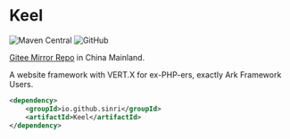 # Keel

![Maven Central](https://img.shields.io/maven-central/v/io.github.sinri/Keel)
![GitHub](https://img.shields.io/github/license/sinri/Keel)

[Gitee Mirror Repo](https://gitee.com/Sinri/Keel) in China Mainland.

A website framework with VERT.X for ex-PHP-ers, exactly Ark Framework Users.

```xml
<dependency>
    <groupId>io.github.sinri</groupId>
    <artifactId>Keel</artifactId>
</dependency>
```

